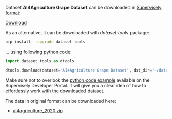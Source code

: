 Dataset **AI4Agriculture Grape Dataset** can be downloaded in [Supervisely format](https://developer.supervisely.com/api-references/supervisely-annotation-json-format):

 [Download](https://assets.supervisely.com/supervisely-supervisely-assets-public/teams_storage/T/a/mk/vbyyw7ZOowKZYSdYCYJXxgL70S10WPgmq47Nk6z6O9Xt5HflEhKUUHzUb6omEzrSgjlAlEldNSmvsJYnaB0yjvxSVZSLtZwp3U4iWyZMSYPOKOi5xh1lAQGFjxd2.tar)

As an alternative, it can be downloaded with *dataset-tools* package:
``` bash
pip install --upgrade dataset-tools
```

... using following python code:
``` python
import dataset_tools as dtools

dtools.download(dataset='AI4Agriculture Grape Dataset', dst_dir='~/dataset-ninja/')
```
Make sure not to overlook the [python code example](https://developer.supervisely.com/getting-started/python-sdk-tutorials/iterate-over-a-local-project) available on the Supervisely Developer Portal. It will give you a clear idea of how to effortlessly work with the downloaded dataset.

The data in original format can be downloaded here:

- [ai4agriculture_2020.zip](https://zenodo.org/record/5660081/files/ai4agriculture_2020.zip?download=1)
